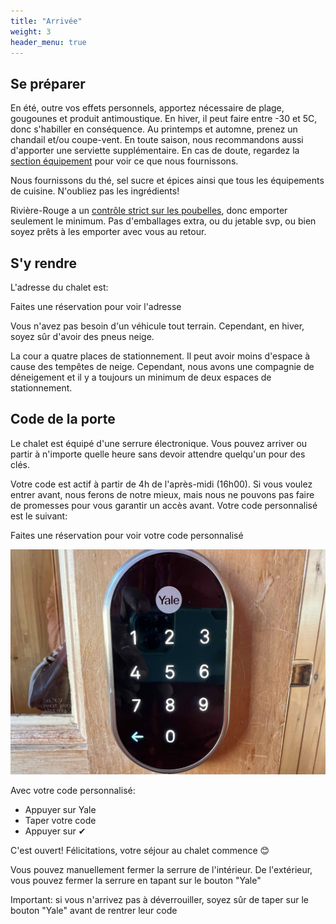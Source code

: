 ```yaml
---
title: "Arrivée"
weight: 3
header_menu: true
---
```


## Se préparer

En été, outre vos effets personnels, apportez nécessaire de plage, gougounes et produit antimoustique. En hiver, il peut faire entre -30 et 5C, donc s'habiller en conséquence. Au printemps et automne, prenez un chandail et/ou coupe-vent. En toute saison, nous recommandons aussi d'apporter une serviette supplémentaire. En cas de doute, regardez la [section équipement](https://abchalet.com/#equipemnent) pour voir ce que nous fournissons.

Nous fournissons du thé, sel sucre et épices ainsi que tous les équipements de cuisine. N'oubliez pas les ingrédients!

Rivière-Rouge a un [contrôle strict sur les poubelles](https://abchalet.com/#poubelles), donc emporter seulement le minimum. Pas d'emballages extra, ou du jetable svp, ou bien soyez prêts à les emporter avec vous au retour.

## S'y rendre

L'adresse du chalet est:

<div id="template-address">Faites une réservation pour voir l'adresse</div>

Vous n'avez pas besoin d'un véhicule tout terrain. Cependant, en hiver, soyez sûr d'avoir des pneus neige.

La cour a quatre places de stationnement. Il peut avoir moins d'espace à cause des tempêtes de neige. Cependant, nous avons une compagnie de déneigement et il y a toujours un minimum de deux espaces de stationnement.


## Code de la porte

Le chalet est équipé d'une serrure électronique. Vous pouvez arriver ou partir à n'importe quelle heure sans devoir attendre quelqu'un pour des clés.

Votre code est actif à partir de 4h de l'après-midi (16h00). Si vous voulez entrer avant, nous ferons de notre mieux, mais nous ne pouvons pas faire de promesses pour vous garantir un accès avant. Votre code personnalisé est le suivant:

<div id="template-guestcode">Faites une réservation pour voir votre code personnalisé</div>

![serrure yale](images/yale.jpeg)

Avec votre code personnalisé:

- Appuyer sur Yale
- Taper votre code
- Appuyer sur ✔︎

C'est ouvert! Félicitations, votre séjour au chalet commence 😊

Vous pouvez manuellement fermer la serrure de l'intérieur. De l'extérieur, vous pouvez fermer la serrure en tapant sur le bouton "Yale"

Important: si vous n'arrivez pas à déverrouiller, soyez sûr de taper sur le bouton "Yale" avant de rentrer leur code